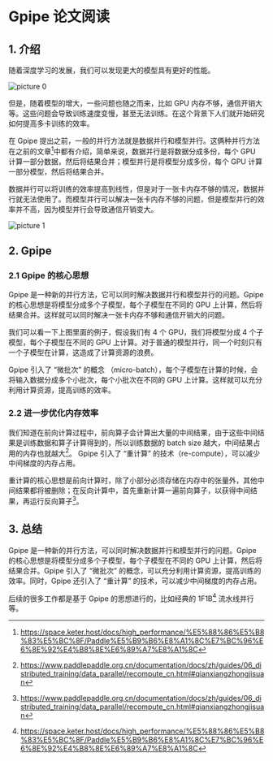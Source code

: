 # Gpipe 论文阅读


## 1. 介绍

随着深度学习的发展，我们可以发现更大的模型具有更好的性能。

![picture 0](images/ff27dcfb10528930a4df756f92f94170cf4b62f809790114545fc096bec4251b.png)  

但是，随着模型的增大，一些问题也随之而来，比如 GPU 内存不够，通信开销大等。这些问题会导致训练速度变慢，甚至无法训练。在这个背景下人们就开始研究如何提高多卡训练的效率。

在 Gpipe 提出之前，一般的并行方法就是数据并行和模型并行。这俩种并行方法在之前的文章[^1]中都有介绍，简单来说，数据并行是将数据分成多份，每个 GPU 计算一部分数据，然后将结果合并；模型并行是将模型分成多份，每个 GPU 计算一部分模型，然后将结果合并。

数据并行可以将训练的效率提高到线性，但是对于一张卡内存不够的情况，数据并行就无法使用了。而模型并行可以解决一张卡内存不够的问题，但是模型并行的效率并不高，因为模型并行会导致通信开销变大。

![picture 1](images/89ca733bb4e9306c92ec8c2e1c152250e07c55a11171e558e2aca24255879256.png)  

## 2. Gpipe

### 2.1 Gpipe 的核心思想

Gpipe 是一种新的并行方法，它可以同时解决数据并行和模型并行的问题。Gpipe 的核心思想是将模型分成多个子模型，每个子模型在不同的 GPU 上计算，然后将结果合并。这样就可以同时解决一张卡内存不够和通信开销大的问题。

我们可以看一下上图里面的例子，假设我们有 4 个 GPU，我们将模型分成 4 个子模型，每个子模型在不同的 GPU 上计算。对于普通的模型并行，同一个时刻只有一个子模型在计算，这造成了计算资源的浪费。

Gpipe 引入了 “微批次” 的概念 （micro-batch），每个子模型在计算的时候，会将输入数据分成多个小批次，每个小批次在不同的 GPU 上计算。这样就可以充分利用计算资源，提高训练的效率。

### 2.2 进一步优化内存效率

我们知道在前向计算过程中，前向算子会计算出大量的中间结果，由于这些中间结果是训练数据和算子计算得到的，所以训练数据的 batch size 越大，中间结果占用的内存也就越大[^2]。 Gpipe 引入了 “重计算” 的技术（re-compute），可以减少中间梯度的内存占用。

重计算的核心思想是前向计算时，除了小部分必须存储在内存中的张量外，其他中间结果都将被删除；在反向计算中，首先重新计算一遍前向算子，以获得中间结果，再运行反向算子[^2]。


## 3. 总结

Gpipe 是一种新的并行方法，可以同时解决数据并行和模型并行的问题。Gpipe 的核心思想是将模型分成多个子模型，每个子模型在不同的 GPU 上计算，然后将结果合并。Gpipe 引入了 “微批次” 的概念，可以充分利用计算资源，提高训练的效率。同时，Gpipe 还引入了 “重计算” 的技术，可以减少中间梯度的内存占用。

后续的很多工作都是基于 Gpipe 的思想进行的，比如经典的 1F1B[^1] 流水线并行等。




[^1]: https://space.keter.host/docs/high_performance/%E5%88%86%E5%B8%83%E5%BC%8F/Paddle%E5%B9%B6%E8%A1%8C%E7%BC%96%E6%8E%92%E4%B8%8E%E6%89%A7%E8%A1%8C

[^2]: https://www.paddlepaddle.org.cn/documentation/docs/zh/guides/06_distributed_training/data_parallel/recompute_cn.html#qianxiangzhongjisuan
